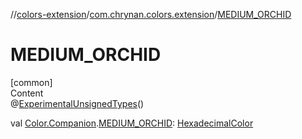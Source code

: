 //[colors-extension](../../index.md)/[com.chrynan.colors.extension](index.md)/[MEDIUM_ORCHID](-m-e-d-i-u-m_-o-r-c-h-i-d.md)



# MEDIUM_ORCHID  
[common]  
Content  
@[ExperimentalUnsignedTypes](https://kotlinlang.org/api/latest/jvm/stdlib/kotlin/-experimental-unsigned-types/index.html)()  
  
val [Color.Companion](../../../colors-core/colors-core/com.chrynan.colors/-color/-companion/index.md).[MEDIUM_ORCHID](-m-e-d-i-u-m_-o-r-c-h-i-d.md): [HexadecimalColor](../../../colors-core/colors-core/com.chrynan.colors/-hexadecimal-color/index.md)  



